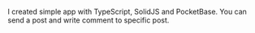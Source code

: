 I created simple app with TypeScript, SolidJS and PocketBase.
You can send a post and write comment to specific post. 
